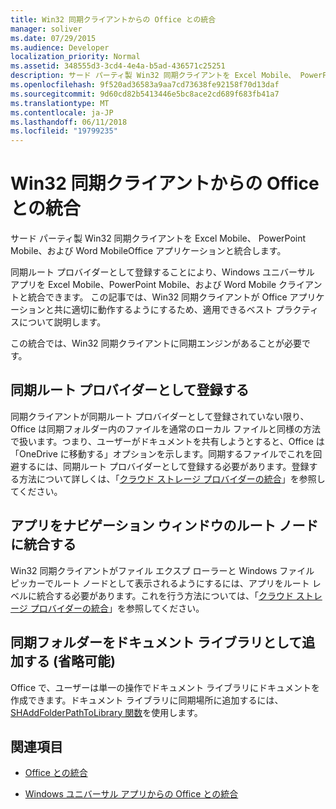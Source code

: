 ```yaml
---
title: Win32 同期クライアントからの Office との統合
manager: soliver
ms.date: 07/29/2015
ms.audience: Developer
localization_priority: Normal
ms.assetid: 348555d3-3cd4-4e4a-b5ad-436571c25251
description: サード パーティ製 Win32 同期クライアントを Excel Mobile、 PowerPoint Mobile、および Word MobileOffice アプリケーションと統合します。
ms.openlocfilehash: 9f520ad36583a9aa7cd73638fe92158f70d13daf
ms.sourcegitcommit: 9d60cd82b5413446e5bc8ace2cd689f683fb41a7
ms.translationtype: MT
ms.contentlocale: ja-JP
ms.lasthandoff: 06/11/2018
ms.locfileid: "19799235"
---
```

# <a name="integrate-with-office-from-win32-sync-clients"></a>Win32 同期クライアントからの Office との統合

サード パーティ製 Win32 同期クライアントを Excel Mobile、 PowerPoint Mobile、および Word MobileOffice アプリケーションと統合します。 
  
同期ルート プロバイダーとして登録することにより、Windows ユニバーサル アプリを Excel Mobile、PowerPoint Mobile、および Word Mobile クライアントと統合できます。 この記事では、Win32 同期クライアントが Office アプリケーションと共に適切に動作するようにするため、適用できるベスト プラクティスについて説明します。
  
この統合では、Win32 同期クライアントに同期エンジンがあることが必要です。
  
## <a name="register-as-a-sync-root-provider"></a>同期ルート プロバイダーとして登録する

同期クライアントが同期ルート プロバイダーとして登録されていない限り、Office は同期フォルダー内のファイルを通常のローカル ファイルと同様の方法で扱います。つまり、ユーザーがドキュメントを共有しようとすると、Office は「OneDrive に移動する」オプションを示します。同期するファイルでこれを回避するには、同期ルート プロバイダーとして登録する必要があります。登録する方法について詳しくは、「[クラウド ストレージ プロバイダーの統合](https://msdn.microsoft.com/en-us/library/windows/desktop/dn889934%28v=vs.85%29.aspx)」を参照してください。
  
## <a name="integrate-your-app-into-the-root-node-of-the-navigation-pane"></a>アプリをナビゲーション ウィンドウのルート ノードに統合する

Win32 同期クライアントがファイル エクスプ ローラーと Windows ファイル ピッカーでルート ノードとして表示されるようにするには、アプリをルート レベルに統合する必要があります。これを行う方法については、「[クラウド ストレージ プロバイダーの統合](https://msdn.microsoft.com/en-us/library/windows/desktop/dn889934%28v=vs.85%29.aspx)」を参照してください。 
  
## <a name="add-your-sync-folder-as-a-document-library-optional"></a>同期フォルダーをドキュメント ライブラリとして追加する (省略可能)

Office で、ユーザーは単一の操作でドキュメント ライブラリにドキュメントを作成できます。ドキュメント ライブラリに同期場所に追加するには、[SHAddFolderPathToLibrary 関数](https://msdn.microsoft.com/en-us/library/windows/desktop/dd378432%28v=vs.85%29.aspx)を使用します。 
  
## <a name="see-also"></a>関連項目
<a name="bk_addresources"> </a>

- [Office との統合](integrate-with-office.md)
    
- [Windows ユニバーサル アプリからの Office との統合](integrate-with-office-from-windows-universal-apps.md)
    

